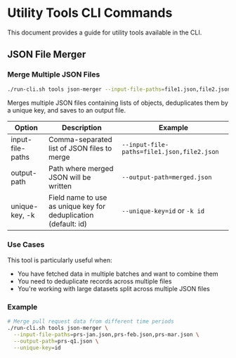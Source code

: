 # Utility Tools CLI Commands

This document provides a guide for utility tools available in the CLI.

## JSON File Merger

### Merge Multiple JSON Files

```bash
./run-cli.sh tools json-merger --input-file-paths=file1.json,file2.json,file3.json --output-path=merged.json
```

Merges multiple JSON files containing lists of objects, deduplicates them by a unique key, and saves to an output file.

| Option              | Description                                      | Example                                      |
|---------------------|--------------------------------------------------|----------------------------------------------|
| input-file-paths    | Comma-separated list of JSON files to merge      | `--input-file-paths=file1.json,file2.json`  |
| output-path         | Path where merged JSON will be written           | `--output-path=merged.json`                  |
| unique-key, -k      | Field name to use as unique key for deduplication (default: id) | `--unique-key=id` or `-k id`    |

### Use Cases

This tool is particularly useful when:
- You have fetched data in multiple batches and want to combine them
- You need to deduplicate records across multiple files
- You're working with large datasets split across multiple JSON files

### Example

```bash
# Merge pull request data from different time periods
./run-cli.sh tools json-merger \
  --input-file-paths=prs-jan.json,prs-feb.json,prs-mar.json \
  --output-path=prs-q1.json \
  --unique-key=id
```
